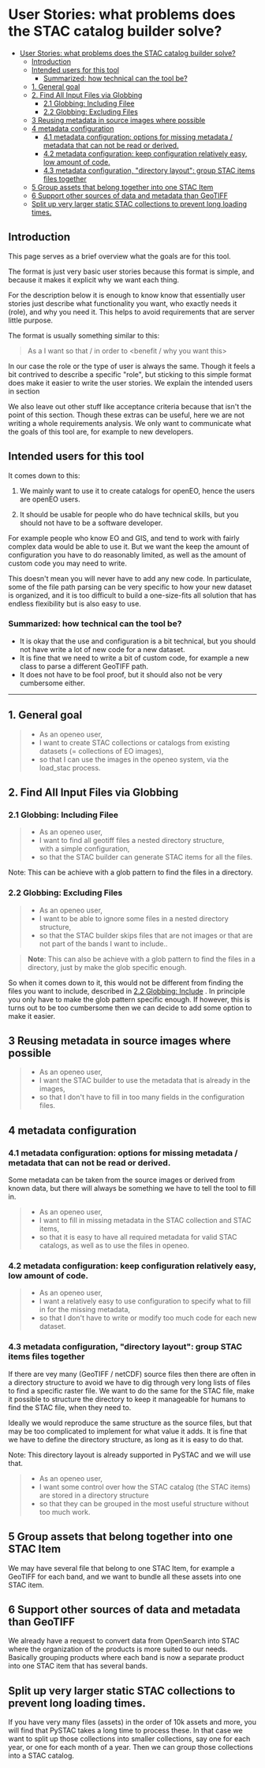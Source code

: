 # User Stories: what problems does the STAC catalog builder solve?

- [User Stories: what problems does the STAC catalog builder solve?](#user-stories-what-problems-does-the-stac-catalog-builder-solve)
  - [Introduction](#introduction)
  - [Intended users for this tool](#intended-users-for-this-tool)
    - [Summarized: how technical can the tool be?](#summarized-how-technical-can-the-tool-be)
  - [1. General goal](#1-general-goal)
  - [2. Find All Input Files via Globbing](#2-find-all-input-files-via-globbing)
    - [2.1 Globbing: Including Filee](#21-globbing-including-filee)
    - [2.2 Globbing: Excluding Files](#22-globbing-excluding-files)
  - [3 Reusing metadata in source images where possible](#3-reusing-metadata-in-source-images-where-possible)
  - [4 metadata configuration](#4-metadata-configuration)
    - [4.1 metadata configuration: options for missing metadata / metadata that can not be read or derived.](#41-metadata-configuration-options-for-missing-metadata--metadata-that-can-not-be-read-or-derived)
    - [4.2 metadata configuration: keep configuration relatively easy, low amount of code.](#42-metadata-configuration-keep-configuration-relatively-easy-low-amount-of-code)
    - [4.3 metadata configuration, "directory layout": group STAC items files together](#43-metadata-configuration-directory-layout-group-stac-items-files-together)
  - [5 Group assets that belong together into one STAC Item](#5-group-assets-that-belong-together-into-one-stac-item)
  - [6 Support other sources of data and metadata than GeoTIFF](#6-support-other-sources-of-data-and-metadata-than-geotiff)
  - [Split up very larger static STAC collections to prevent long loading times.](#split-up-very-larger-static-stac-collections-to-prevent-long-loading-times)


## Introduction

This page serves as a brief overview what the goals are for this tool.

The format is just very basic user stories because this format is simple, and because it makes it explicit why we want each thing.

For the description below it is enough to know know that essentially user stories just describe what functionality you want, who exactly needs it (role), and why you need it.
This helps to avoid requirements that are server little purpose.

The format is usually something similar to this:

> As a <role of a user>
> I want <some functionality>
> so that / in order to <benefit / why you want this>

In our case the role or the type of user is always the same.
Though it feels a bit contrived to describe a specific "role", but sticking to this simple format does make it easier to write the user stories.
We explain the intended users in section

We also leave out other stuff like acceptance criteria because that isn't the point of this section.
Though these extras can be useful, here we are not writing a whole requirements analysis.
We only want to communicate what the goals of this tool are, for example to new developers.

## Intended users for this tool

It comes down to this:

1. We mainly want to use it to create catalogs for openEO, hence the users are openEO users.

2. It should be usable for people who do have technical skills, but you should not have to be a software developer.

For example people who know EO and GIS, and tend to work with fairly complex data would be able to use it.
But we want the keep the amount of configuration you have to do reasonably limited, as well as the amount of custom code you may need to write.

This doesn't mean you will never have to add any new code.
In particulate, some of the file path parsing can be very specific to how your new dataset is organized,
and it is too difficult to build a one-size-fits all solution that has endless flexibility but is also easy to use.

### Summarized: how technical can the tool be?

- It is okay that the use and configuration is a bit technical, but you should not have write a lot of new code for a new dataset.
- It is fine that we need to write a bit of custom code, for example a new class to parse a different GeoTIFF path.
- It does not have to be fool proof, but it should also not be very cumbersome either.

---

## 1. General goal

> - As an openeo user,
> - I want to create STAC collections or catalogs from existing datasets (= collections of EO images), <br/>
> - so that I can use the images in the openeo system, via the load_stac process.

## 2. Find All Input Files via Globbing

### 2.1 Globbing: Including Filee

> - As an openeo user,
> - I want to find all geotiff files a nested directory structure,<br/>
>     with a simple configuration,
> - so that the STAC builder can generate STAC items for all the files.

Note: This can be achieve with a glob pattern to find the files in a directory.

### 2.2 Globbing: Excluding Files

> - As an openeo user,<br/>
> - I want to be able to ignore some files in a nested directory structure,<br/>
> - so that the STAC builder skips files that are not images or that are not part of the bands I want to include..

> **Note**:
> This can also be achieve with a glob pattern to find the files in a directory, just by make the glob specific enough.

So when it comes down to it, this would not be different from finding the files you want to include, described in [2.2 Globbing: Include](#21-globbing-include) .
In principle you only have to make the glob pattern specific enough.
If however, this is turns out to be too cumbersome then we can decide to add some option to make it easier.

## 3 Reusing metadata in source images where possible

> - As an openeo user,
> - I want the STAC builder to use the metadata that is already in the images,
> - so that I don't have to fill in too many fields in the configuration files.

## 4 metadata configuration

### 4.1 metadata configuration: options for missing metadata / metadata that can not be read or derived.

Some metadata can be taken from the source images or derived from known data, but there will always be something we have to tell the tool to fill in.

> - As an openeo user,
> - I want to fill in missing metadata in the STAC collection and STAC items,
> - so that it is easy to have all required metadata for valid STAC catalogs, as well as to use the files in openeo.

### 4.2 metadata configuration: keep configuration relatively easy, low amount of code.

> - As an openeo user,
> - I want a relatively easy to use configuration to specify what to fill in for the missing metadata,
> - so that I don't have to write or modify too much code for each new dataset.

### 4.3 metadata configuration, "directory layout": group STAC items files together

If there are vey many (GeoTIFF / netCDF) source files then there are often in a directory structure
to avoid we have to dig through very long lists of files to find a specific raster file.
We want to do the same for the STAC file, make it possible to structure the directory to keep it manageable for humans to find the STAC file, when they need to.

Ideally we would reproduce the same structure as the source files, but that may be too complicated to implement for what value it adds. It is fine that we have to define the directory structure,
as long as it is easy to do that.

Note: This directory layout is already supported in PySTAC and we will use that.

> - As an openeo user,
> - I want some control over how the STAC catalog (the STAC items) are stored in a directory structure
> - so that they can be grouped in the most useful structure without too much work.

## 5 Group assets that belong together into one STAC Item

We may have several file that belong to one STAC Item, for example a GeoTIFF for each band, and we want to bundle all these assets into one STAC item.


## 6 Support other sources of data and metadata than GeoTIFF

We already have a request to convert data from OpenSearch into STAC where the organization of the products is more suited to our needs. Basically grouping products where each band is now a separate product into one STAC item that has several bands.

## Split up very larger static STAC collections to prevent long loading times.

If you have very many files (assets) in the order of 10k assets and more, you will find that PySTAC takes a long time to process these.
In that case we want to split up those collections into smaller collections, say one for each year, or one for each month of a year. Then we can group those collections into a STAC catalog.
